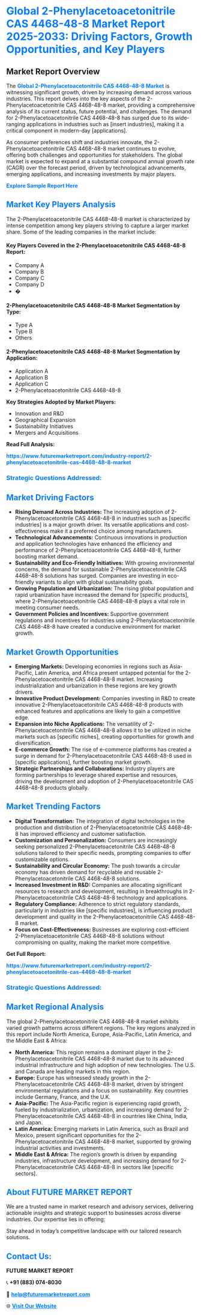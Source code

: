 <h1 style="color: #007BFF;">Global 2-Phenylacetoacetonitrile CAS 4468-48-8 Market Report 2025-2033: Driving Factors, Growth Opportunities, and Key Players</h1>

<section id="overview">
<h2>Market Report Overview</h2>
<p>The <a href="https://www.futuremarketreport.com/industry-report/2-phenylacetoacetonitrile-cas-4468-48-8-market" style="color: #007BFF; text-decoration: none;"><strong>Global 2-Phenylacetoacetonitrile CAS 4468-48-8 Market</strong></a> is witnessing significant growth, driven by increasing demand across various industries. This report delves into the key aspects of the 2-Phenylacetoacetonitrile CAS 4468-48-8 market, providing a comprehensive analysis of its current status, future potential, and challenges. The demand for 2-Phenylacetoacetonitrile CAS 4468-48-8 has surged due to its wide-ranging applications in industries such as [insert industries], making it a critical component in modern-day [applications].</p>
<p>As consumer preferences shift and industries innovate, the 2-Phenylacetoacetonitrile CAS 4468-48-8 market continues to evolve, offering both challenges and opportunities for stakeholders. The global market is expected to expand at a substantial compound annual growth rate (CAGR) over the forecast period, driven by technological advancements, emerging applications, and increasing investments by major players.</p>
</section>

<section id="overview">
<p><a href="https://www.futuremarketreport.com/request-sample/reportId=112929" style="color: #007BFF; text-decoration: none;"><strong>Explore Sample Report Here</strong></a></p>
</section>

<section id="key-players">
<h2 style="color: #007BFF;">Market Key Players Analysis</h2>
<p>The 2-Phenylacetoacetonitrile CAS 4468-48-8 market is characterized by intense competition among key players striving to capture a larger market share. Some of the leading companies in the market include:</p>
<h4>Key Players Covered in the 2-Phenylacetoacetonitrile CAS 4468-48-8 Report:</h4>
<ul><li>Company A</li><li>Company B</li><li>Company C</li><li>Company D</li><li>�</li></ul>
<h4>2-Phenylacetoacetonitrile CAS 4468-48-8 Market Segmentation by Type:</h4>
<ul><li>Type A</li><li>Type B</li><li>Others</li></ul>

<h4>2-Phenylacetoacetonitrile CAS 4468-48-8 Market Segmentation by Application:</h4>
<ul><li>Application A</li><li>Application B</li><li>Application C</li><li>2-Phenylacetoacetonitrile CAS 4468-48-8</li></ul>
<p><strong>Key Strategies Adopted by Market Players:</strong></p>
<ul>
<li>Innovation and R&D</li>
<li>Geographical Expansion</li>
<li>Sustainability Initiatives</li>
<li>Mergers and Acquisitions</li>
</ul>
</section>

<section>
<p><strong>Read Full Analysis: </strong></p><a href="https://www.futuremarketreport.com/industry-report/2-phenylacetoacetonitrile-cas-4468-48-8-market" style="color: #007BFF; text-decoration: none;"><strong>https://www.futuremarketreport.com/industry-report/2-phenylacetoacetonitrile-cas-4468-48-8-market</strong></a>
<h3 style="color: #007BFF;">Strategic Questions Addressed:</h3>
</section>

<section id="driving-factors">
<h2 style="color: #007BFF;">Market Driving Factors</h2>
<ul>
<li><strong>Rising Demand Across Industries:</strong> The increasing adoption of 2-Phenylacetoacetonitrile CAS 4468-48-8 in industries such as [specific industries] is a major growth driver. Its versatile applications and cost-effectiveness make it a preferred choice among manufacturers.</li>
<li><strong>Technological Advancements:</strong> Continuous innovations in production and application technologies have enhanced the efficiency and performance of 2-Phenylacetoacetonitrile CAS 4468-48-8, further boosting market demand.</li>
<li><strong>Sustainability and Eco-Friendly Initiatives:</strong> With growing environmental concerns, the demand for sustainable 2-Phenylacetoacetonitrile CAS 4468-48-8 solutions has surged. Companies are investing in eco-friendly variants to align with global sustainability goals.</li>
<li><strong>Growing Population and Urbanization:</strong> The rising global population and rapid urbanization have increased the demand for [specific products], where 2-Phenylacetoacetonitrile CAS 4468-48-8 plays a vital role in meeting consumer needs.</li>
<li><strong>Government Policies and Incentives:</strong> Supportive government regulations and incentives for industries using 2-Phenylacetoacetonitrile CAS 4468-48-8 have created a conducive environment for market growth.</li>
</ul>
</section>

<section id="growth-opportunities">
<h2 style="color: #007BFF;">Market Growth Opportunities</h2>
<ul>
<li><strong>Emerging Markets:</strong> Developing economies in regions such as Asia-Pacific, Latin America, and Africa present untapped potential for the 2-Phenylacetoacetonitrile CAS 4468-48-8 market. Increasing industrialization and urbanization in these regions are key growth drivers.</li>
<li><strong>Innovative Product Development:</strong> Companies investing in R&D to create innovative 2-Phenylacetoacetonitrile CAS 4468-48-8 products with enhanced features and applications are likely to gain a competitive edge.</li>
<li><strong>Expansion into Niche Applications:</strong> The versatility of 2-Phenylacetoacetonitrile CAS 4468-48-8 allows it to be utilized in niche markets such as [specific niches], creating opportunities for growth and diversification.</li>
<li><strong>E-commerce Growth:</strong> The rise of e-commerce platforms has created a surge in demand for 2-Phenylacetoacetonitrile CAS 4468-48-8 used in [specific applications], further boosting market growth.</li>
<li><strong>Strategic Partnerships and Collaborations:</strong> Industry players are forming partnerships to leverage shared expertise and resources, driving the development and adoption of 2-Phenylacetoacetonitrile CAS 4468-48-8 products globally.</li>
</ul>
</section>

<section id="trending-factors">
<h2 style="color: #007BFF;">Market Trending Factors</h2>
<ul>
<li><strong>Digital Transformation:</strong> The integration of digital technologies in the production and distribution of 2-Phenylacetoacetonitrile CAS 4468-48-8 has improved efficiency and customer satisfaction.</li>
<li><strong>Customization and Personalization:</strong> Consumers are increasingly seeking personalized 2-Phenylacetoacetonitrile CAS 4468-48-8 solutions tailored to their specific needs, prompting companies to offer customizable options.</li>
<li><strong>Sustainability and Circular Economy:</strong> The push towards a circular economy has driven demand for recyclable and reusable 2-Phenylacetoacetonitrile CAS 4468-48-8 solutions.</li>
<li><strong>Increased Investment in R&D:</strong> Companies are allocating significant resources to research and development, resulting in breakthroughs in 2-Phenylacetoacetonitrile CAS 4468-48-8 technology and applications.</li>
<li><strong>Regulatory Compliance:</strong> Adherence to strict regulatory standards, particularly in industries like [specific industries], is influencing product development and quality in the 2-Phenylacetoacetonitrile CAS 4468-48-8 market.</li>
<li><strong>Focus on Cost-Effectiveness:</strong> Businesses are exploring cost-efficient 2-Phenylacetoacetonitrile CAS 4468-48-8 solutions without compromising on quality, making the market more competitive.</li>
</ul>
</section>

<section>
<p><strong>Get Full Report: </strong></p><a href="https://www.futuremarketreport.com/industry-report/2-phenylacetoacetonitrile-cas-4468-48-8-market" style="color: #007BFF; text-decoration: none;"><strong>https://www.futuremarketreport.com/industry-report/2-phenylacetoacetonitrile-cas-4468-48-8-market</strong></a>
<h3 style="color: #007BFF;">Strategic Questions Addressed:</h3>
</section>


<section id="regional-analysis">
<h2 style="color: #007BFF;">Market Regional Analysis</h2>
<p>The global 2-Phenylacetoacetonitrile CAS 4468-48-8 market exhibits varied growth patterns across different regions. The key regions analyzed in this report include North America, Europe, Asia-Pacific, Latin America, and the Middle East & Africa:</p>
<ul>
<li><strong>North America:</strong> This region remains a dominant player in the 2-Phenylacetoacetonitrile CAS 4468-48-8 market due to its advanced industrial infrastructure and high adoption of new technologies. The U.S. and Canada are leading markets in this region.</li>
<li><strong>Europe:</strong> Europe has witnessed steady growth in the 2-Phenylacetoacetonitrile CAS 4468-48-8 market, driven by stringent environmental regulations and a focus on sustainability. Key countries include Germany, France, and the U.K.</li>
<li><strong>Asia-Pacific:</strong> The Asia-Pacific region is experiencing rapid growth, fueled by industrialization, urbanization, and increasing demand for 2-Phenylacetoacetonitrile CAS 4468-48-8 in countries like China, India, and Japan.</li>
<li><strong>Latin America:</strong> Emerging markets in Latin America, such as Brazil and Mexico, present significant opportunities for the 2-Phenylacetoacetonitrile CAS 4468-48-8 market, supported by growing industrial activities and investments.</li>
<li><strong>Middle East & Africa:</strong> The region’s growth is driven by expanding industries, infrastructure development, and increasing demand for 2-Phenylacetoacetonitrile CAS 4468-48-8 in sectors like [specific sectors].</li>
</ul>
</section>

<footer>
<h2 style="color: #007BFF;">About FUTURE MARKET REPORT</h2>
<p>We are a trusted name in market research and advisory services, delivering actionable insights and strategic support to businesses across diverse industries. Our expertise lies in offering:</p>

<p>Stay ahead in today’s competitive landscape with our tailored research solutions.</p>

<h2 style="color: #007BFF;">Contact Us:</h2>
<p><strong>FUTURE MARKET REPORT</strong></p>
<p>📞 <strong>+91 (883) 074-8030</strong></p>
<p>📧 <strong><a href="mailto:help@futuremarketreport.com" style="color: #007BFF;">help@futuremarketreport.com</a></strong></p>
<p>🌐 <strong><a href="https://www.futuremarketreport.com/" style="color: #007BFF;">Visit Our Website</a></strong></p>
</footer>